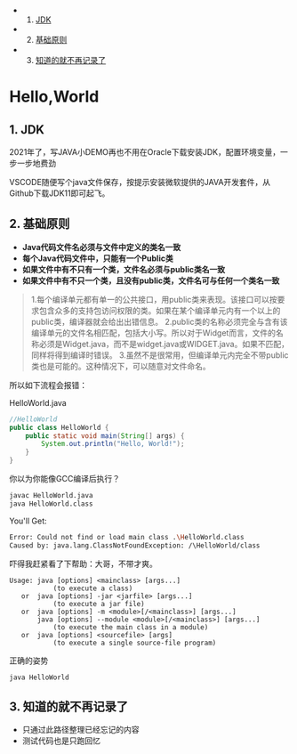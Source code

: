 <!-- vscode-markdown-toc -->
* 1. [JDK](#JDK)
* 2. [基础原则](#)
* 3. [知道的就不再记录了](#-1)

<!-- vscode-markdown-toc-config
	numbering=true
	autoSave=true
	/vscode-markdown-toc-config -->
<!-- /vscode-markdown-toc -->

# Hello,World

##  1. <a name='JDK'></a>JDK 
2021年了，写JAVA小DEMO再也不用在Oracle下载安装JDK，配置环境变量，一步一步地费劲

VSCODE随便写个java文件保存，按提示安装微软提供的JAVA开发套件，从Github下载JDK11即可起飞。

##  2. <a name=''></a>基础原则

* **Java代码文件名必须与文件中定义的类名一致**
* **每个Java代码文件中，只能有一个Public类**
* **如果文件中有不只有一个类，文件名必须与public类名一致**
* **如果文件中有不只一个类，且没有public类，文件名可与任何一个类名一致**

>1.每个编译单元都有单一的公共接口，用public类来表现。该接口可以按要求包含众多的支持包访问权限的类。如果在某个编译单元内有一个以上的public类，编译器就会给出出错信息。
>2.public类的名称必须完全与含有该编译单元的文件名相匹配，包括大小写。所以对于Widget而言，文件的名称必须是Widget.java，而不是widget.java或WIDGET.java。如果不匹配，同样将得到编译时错误。
>3.虽然不是很常用，但编译单元内完全不带public类也是可能的。这种情况下，可以随意对文件命名。

所以如下流程会报错：

HelloWorld.java
```java
//HelloWorld
public class HelloWorld {
    public static void main(String[] args) {
        System.out.println("Hello, World!");
    }
}
```
你以为你能像GCC编译后执行？
```bash
javac HelloWorld.java
java HelloWorld.class
```

You'll Get:

```bash
Error: Could not find or load main class .\HelloWorld.class
Caused by: java.lang.ClassNotFoundException: /\HelloWorld/class
```

吓得我赶紧看了下帮助：大哥，不带才爽。

```shell
Usage: java [options] <mainclass> [args...]
           (to execute a class)
   or  java [options] -jar <jarfile> [args...]
           (to execute a jar file)
   or  java [options] -m <module>[/<mainclass>] [args...]
       java [options] --module <module>[/<mainclass>] [args...]
           (to execute the main class in a module)
   or  java [options] <sourcefile> [args]
           (to execute a single source-file program)
```
正确的姿势
```
java HelloWorld
```

##  3. <a name='-1'></a>知道的就不再记录了

* 只通过此路径整理已经忘记的内容
* 测试代码也是只跑回忆